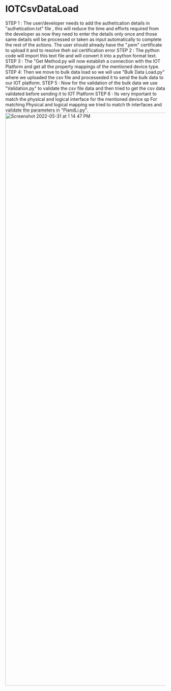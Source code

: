 # IOTCsvDataLoad
STEP 1 : The user/developer needs to add the authetication details in "authetication.txt" file , this will reduce the time and efforts required from the developer as now they need to enter the details only once and those same details will be processed or taken as input automatically to complete the rest of the actions. The user should already have the ".pem" certificate to upload it and to resolve theh ssl certification error
STEP 2 : The python code will import this text file and will convert it into a python format text.
STEP 3 : The "Get Method.py will now establish a connection with the IOT Platform and get all the property mappings of the mentioned device type.
STEP 4: Then we move to bulk data load so we will use "Bulk Data Load.py" where we uploaded the csv file and processeded it to send the bulk data to our IOT platform.
STEP 5 : Now for the validation of the bulk data we use "Validation.py" to validate the csv file data and then tried to get the csv data validated before sending it to IOT Platform
STEP 6 : Its very important to match the physical and logical interface for the mentioned device sp For matching Physical and logical mapping we tried to match th interfaces and validate the parameters in "PiandLi.py".
<img width="1792" alt="Screenshot 2022-05-31 at 1 14 47 PM" src="https://user-images.githubusercontent.com/64595118/171120087-1d806bc7-cf7d-434e-b8c4-24d1918fa59e.png">
